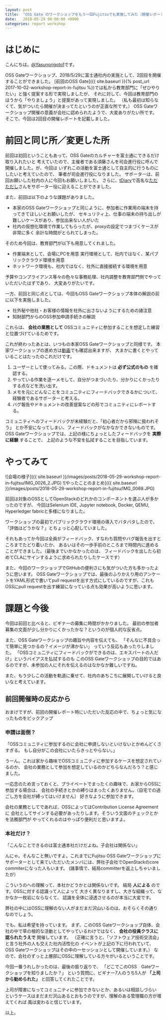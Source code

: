 ```yaml
---
layout: post
title:  "OSS Gate のワークショップをもう一回Fujitsuでも実施してみた（開催レポート）"
date:   2018-05-29 00:00:00 +0900
categories: report workshop
---
```


# はじめに

こんにちは。[@Yasunorigoto1](https://twitter.com/yasunorigoto1)です。

OSS Gateワークショップ、2018/5/29に富士通社内の実施として、2回目を開催することができました。
[前回のOSS Gate]({{ site.baseurl }}{% post_url 2017-10-02-workshop-report-in-fujitsu %})では私から教育部門に「ぜひやりたい」と強く提案する形で実現しましたが、
それに対して、今回は教育部門のほうから「やりましょう」と提案があって実現しました。
（私も最初は知らなくて、気がついたら開催が決まってたというのが正直な所です。）
OSS Gateワークショップ開催の意義が会社に認められたようで、大変ありがたい所です。
そこで、今回は2回目の開催レポートを記載しました。

# 前回と同じ所／変更した所

前回は初回ということもあって、OSS Gateのカルチャーを富士通にできるだけ取り入れたいと
考えていたので、主催者である須藤さんを司会進行役に呼んで開催しました。が、今回は
いずれこの活動を富士通として自主的に行うものにしたいと考えていたので、
筆者が司会進行役になりました。
サポーターは、前回お願いした社内の人に今回もお願いしました。
さらに、[tDiary](http://www.tdiary.org/)で高名な[ただただし](http://sho.tdiary.net/)さんをサポーター役に迎えることができました。

また、前回は以下のような課題がありました。
 - 本家のOSS Gateワークショップと同じように、参加者に作業用の端末を持ってきてほしいとお願いしたが、
   セキュリティ上、仕事の端末の持ち出しが難しいケースがあり、参加出来ない人がいた
 - 社内の仮想化環境で作業してもらったが、proxyの設定でつまづくケースが非常に多く
   余計な時間がとられてしまった。

そのため今回は、教育部門が以下も用意してくれました。
 - 作業端末として、会場にPCを用意
   実行環境として、社内ではなく、某パブリッククラウド環境を用意
 - ネットワーク環境も、社内ではなく、社外に直接接続する環境を用意

予算やコンプライアンス等々の色々な事務処理、社内調整を教育部門側でやっていただいたはずであり、
大変ありがたいです。

一方、前回と同じ点としては、今回もOSS Gateワークショップ本体の解説の前に以下を実施しました。
 - 社外秘や他社・お客様の情報を社外に出さないようにするための諸注意
 - 知財部門からのOSS参加申請手続きの解説

これらは、 __会社の業務として__ OSSコミュニティに参加することを想定した練習と位置づけているためです。

これが終わったあとは、いつもの本家OSS Gateワークショップと同様です。
本家ワークショップの進め方は[動画](https://www.youtube.com/playlist?list=PLg41HKRyxE6gIvt3sM09REYvLYkRRkuaS)でも確認出来ますが、
大まかに書くとやっていることはたったのこれだけです。

 1. ユーザーとして使ってみる。この際、ドキュメントは __必ず公式のもの__ を確認する。
 2. やっている作業を逐一メモして、自分がつまづいたり、分かりにくかったりする点などを洗い出す。
 3. メモを元にどんなことをコミュ二ティにフィードバックできるかについて、経験者であるサポーターと考える。
 4. バグ報告やドキュメントの改善提案などの形でコミュニティにレポートする。

コミュニティへのフィードバックが未経験だと、「初心者だから邪険に扱われそう」
とか不安になってしまい、フィードバックがなかなかできないものです。
OSS Gateワークショップでは、上記の様にちょっとしたフィードバックを __実際に経験__ することで、
上記のような不安を払拭することを目指しています。

# やってみて

![会場の様子]({{ site.baseurl }}/images/posts/2018-05-29-workshop-report-in-fujitsu/IMG_0026_2.JPG)
![やったことのまとめ]({{ site.baseurl }}/images/posts/2018-05-29-workshop-report-in-fujitsu/IMG_0069.JPG)


前回は対象のOSSとしてOpenStackのどれかのコンポーネントを選ぶ人が多かったのですが、
今回はSelenium IDE, Jupyter notebook, Docker, QEMU, Hyperledger fabricと多様になりました。

ワークショップの最初でパブリッククラウド環境の導入でバタバタしたので、「評価はどうかな？」とちょっと心配していました。

それもあってか今回は全員がフィードバック、すなわち質問やバグ報告を出すところまでたどり着いたか、
あるいはその一歩手前のところまで時間内に進めることができました。（最後までいかなかったのは、
フィードバックを出したら初めてCLAにサインするように求められたりしたケースです）

また、今回のワークショップでGitHubの便利さにも気がついた方も多かったように思います。
OSS Gateワークショップでは、最後のふりかえり用のアンケートをYAML形式で書いてpull requestを出す方式にしているのですが、これもOSSにpull requestを出す練習になっている点も効果が高いように思います。

# 課題と今後

今回は前回と比べると、ビギナーの募集に時間がかかりました。
最初の参加者募集の文面が少し分かりにくかったかな？というのが個人的な反省点。

また、OSS Gateワークショップの趣旨や内容を伝えても、
「そんなに不具合って簡単に見つかるの？イメージが沸かない」
っていう反応もあったりしました。
「OSSコミュ二ティにフィードバックができるのは、エキスパートの人だけ」というバイアスを払拭するのも
このOSS Gateワークショップの目的ではあるのですが、未参加の人にそれを伝えるのはなかなか難しいですね。

また、もう少しこの活動を軌道に乗せて、社内のあちこちに展開していけると良いなと考えています。


## 前回開催時の反応から

おまけですが、前回の開催レポート時にいただいた反応の中で、ちょっと気になったものをピックアップ

### 申請は面倒？

 「OSSコミュニティに参加するのに会社に申請しないといけないとかめんどくさすぎる。
 もし自分がこの会社にいたらきっとやらない。」

うーん。これは家から趣味でOSSコミュ二ティに参加するケースを想定されているのか、
会社の業務として参加を想定しているのかどちらなんだろう？と感じました。

一応念のため言っておくと、プライベートでまったくの趣味で、お家からOSSに参加する場合は、
会社の手続きとかの縛りはまったくありません。（自宅での過ごし方を会社が縛ってはいけません）
好きなように参加できます。

会社の業務としてであれば、OSSによってはContribution License Agreementに
会社としてサインする必要があったりします。そういう文面のチェックとかを法務部門が
やってくれるのはやっぱり便利だと思いますよ。

### 本社だけ？

「こんなことできるのは富士通本社だけだよね。子会社は関係ない」

んにゃ。そんなこと無いですよ。これまでにFujitsu OSS Gateワークショップに
サポーターとして来ていただいたメンバには、弊社子会社でOpenStackのcore commiterになった人もいます。
(諸事情で、結局committerを返上しちゃいましたが）

こういうのへの理解って、本社かどうかとは関係ないです。
結局 __人による__ のです。OSSに対する認識って人によって
大きく異なりますし、大きな組織って、なかなか一枚岩にならなくて、
認識を全体に浸透させるのが本当に大変です。

弊社の中にはOSSに理解のない人がまだまだ沢山いるのは、おそらくその通りなのでしょう。

でも、私は希望を持っています。
まず、このOSS Gateワークショップ自体、会社の中で草の根的な活動としてやっているわけではなく、 __会社の役員クラスに認られたうえで__ 開催しています。
（正確に言うと、「ソフトウェア技術交流会」と言う社外の人も交えた社内活性化の
イベントが上記の下に行われていて、OSS Gateワークショップはその中の一セッションとして開催しています。）
なので、会社のずっと上層部にOSSに理解している方々がいるということです。

今回一番うれしかったのは、最後の振り返りで、
「どこでこのOSS　Gateワークショップを知りましたか？」
という質問に、ビギナー7人のうち5人が __「上司から勧められた」__
と回答してくれたことです。

上司が障害になってコミュ二ティに参加できないとか、あるいは相談しづらい
というケースはまだまだ沢山あるとおもうのですが、理解のある管理職の方が増えてくれば
風は変わると信じています。


以上。
